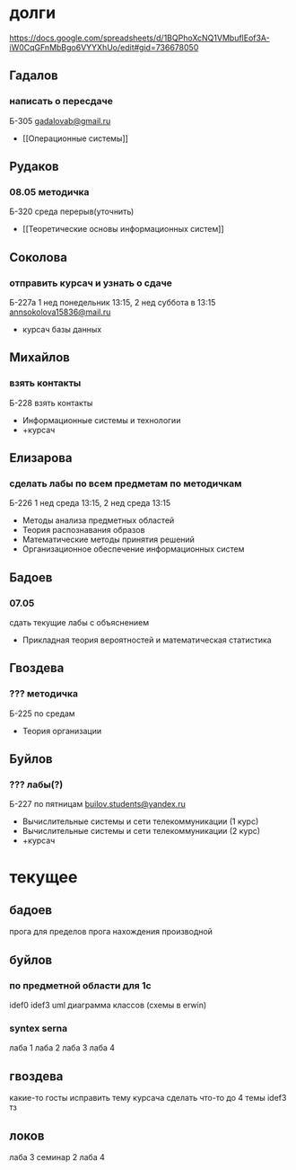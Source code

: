 # долги
https://docs.google.com/spreadsheets/d/1BQPhoXcNQ1VMbuflEof3A-iW0CqGFnMbBgo6VYYXhUo/edit#gid=736678050
## Гадалов
### написать о пересдаче
Б-305
gadalovab@gmail.ru
- [[Операционные системы]]
## Рудаков 
### 08.05 методичка
Б-320
среда перерыв(уточнить)
- [[Теоретические основы информационных систем]]
## Соколова 
### отправить курсач и узнать о сдаче
Б-227а 
1 нед понедельник 13:15, 2 нед суббота в 13:15
annsokolova15836@mail.ru
- курсач базы данных
## Михайлов 
### взять контакты
Б-228
взять контакты
- Информационные системы и технологии
- +курсач
## Елизарова
### сделать лабы по всем предметам по методичкам
Б-226
1 нед среда 13:15, 2 нед среда 13:15 
- Методы анализа предметных областей
- Теория распознавания образов
- Математические методы принятия решений
- Организационное обеспечение информационных систем
## Бадоев
### 07.05
сдать текущие лабы с объяснением
- Прикладная теория вероятностей и математическая статистика
## Гвоздева
### ??? методичка
Б-225
по средам
- Теория организации
## Буйлов
### ??? лабы(?)
Б-227
по пятницам
builov.students@yandex.ru
- Вычислительные системы и сети телекоммуникации (1 курс)
- Вычислительные системы и сети телекоммуникации (2 курс)
- +курсач





# текущее

## бадоев 
прога для пределов
прога нахождения производной
## буйлов 
### по предметной области для 1с
idef0 
idef3 
uml 
диаграмма классов
(схемы в erwin)
### syntex serna
лаба 1
лаба 2
лаба 3
лаба 4
## гвоздева
какие-то госты
исправить тему курсача
сделать что-то до 4 темы
idef3
тз
## локов
лаба 3
семинар 2
лаба 4